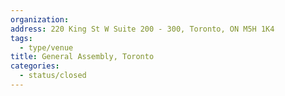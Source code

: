 ```yaml
---
organization:
address: 220 King St W Suite 200 - 300, Toronto, ON M5H 1K4
tags:
  - type/venue
title: General Assembly, Toronto
categories:
  - status/closed
---
```

